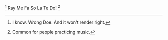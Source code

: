 [^Doh] Ray Me Fa So La Te Do! [^1]

[^Doh]: I know. Wrong Doe. And it won't render right.
[^1]: Common for people practicing music.
